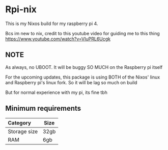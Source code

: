 # Rpi-nix
This is my Nixos build for my raspberry pi 4.

Bcs im new to nix, credit to this youtube video for guiding me to this thing
https://www.youtube.com/watch?v=VIuPRL6Ucgk

## NOTE 
As always, no UBOOT. It will be buggy SO MUCH on the Raspberry pi itself

For the upcoming updates, this package is using BOTH of the Nixos' linux and Raspberry pi's linux fork. So it will be lag so much on build

But for normal experience with my pi, its fine tbh

## Minimum requirements
| Category | Size |
| :--- | ---- |
| Storage size | 32gb | 
| RAM | 6gb |
<!-- ik the kde jokes, just stfu -->
